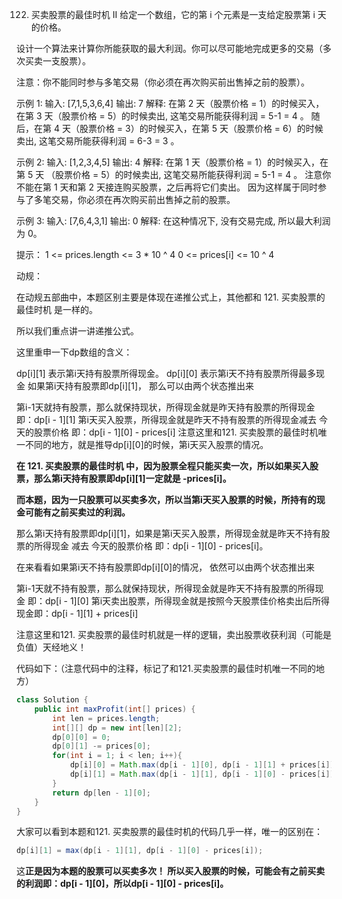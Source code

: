 

122. 买卖股票的最佳时机 II
给定一个数组，它的第 i 个元素是一支给定股票第 i 天的价格。

设计一个算法来计算你所能获取的最大利润。你可以尽可能地完成更多的交易（多次买卖一支股票）。

注意：你不能同时参与多笔交易（你必须在再次购买前出售掉之前的股票）。

示例 1:
输入: [7,1,5,3,6,4]
输出: 7
解释: 在第 2 天（股票价格 = 1）的时候买入，在第 3 天（股票价格 = 5）的时候卖出, 这笔交易所能获得利润 = 5-1 = 4 。
     随后，在第 4 天（股票价格 = 3）的时候买入，在第 5 天（股票价格 = 6）的时候卖出, 这笔交易所能获得利润 = 6-3 = 3 。
     
示例 2:
输入: [1,2,3,4,5]
输出: 4
解释: 在第 1 天（股票价格 = 1）的时候买入，在第 5 天 （股票价格 = 5）的时候卖出, 这笔交易所能获得利润 = 5-1 = 4 。
     注意你不能在第 1 天和第 2 天接连购买股票，之后再将它们卖出。
     因为这样属于同时参与了多笔交易，你必须在再次购买前出售掉之前的股票。
     
示例 3:
输入: [7,6,4,3,1]
输出: 0
解释: 在这种情况下, 没有交易完成, 所以最大利润为 0。

提示：
1 <= prices.length <= 3 * 10 ^ 4
0 <= prices[i] <= 10 ^ 4

动规：

在动规五部曲中，本题区别主要是体现在递推公式上，其他都和 121. 买卖股票的最佳时机 是一样的。

所以我们重点讲一讲递推公式。

这里重申一下dp数组的含义：

dp[i][1] 表示第i天持有股票所得现金。
dp[i][0] 表示第i天不持有股票所得最多现金
如果第i天持有股票即dp[i][1]， 那么可以由两个状态推出来

第i-1天就持有股票，那么就保持现状，所得现金就是昨天持有股票的所得现金 即：dp[i - 1][1]
第i天买入股票，所得现金就是昨天不持有股票的所得现金减去 今天的股票价格 即：dp[i - 1][0] - prices[i]
注意这里和121. 买卖股票的最佳时机唯一不同的地方，就是推导dp[i][0]的时候，第i天买入股票的情况。

**在 121. 买卖股票的最佳时机 中，因为股票全程只能买卖一次，所以如果买入股票，那么第i天持有股票即dp[i][1]一定就是 -prices[i]。**

**而本题，因为一只股票可以买卖多次，所以当第i天买入股票的时候，所持有的现金可能有之前买卖过的利润。**

那么第i天持有股票即dp[i][1]，如果是第i天买入股票，所得现金就是昨天不持有股票的所得现金 减去 今天的股票价格 即：dp[i - 1][0] - prices[i]。

在来看看如果第i天不持有股票即dp[i][0]的情况， 依然可以由两个状态推出来

第i-1天就不持有股票，那么就保持现状，所得现金就是昨天不持有股票的所得现金 即：dp[i - 1][0]
第i天卖出股票，所得现金就是按照今天股票佳价格卖出后所得现金即：dp[i - 1][1] + prices[i] 

注意这里和121. 买卖股票的最佳时机就是一样的逻辑，卖出股票收获利润（可能是负值）天经地义！

代码如下：（注意代码中的注释，标记了和121.买卖股票的最佳时机唯一不同的地方）
```java
class Solution {
    public int maxProfit(int[] prices) {
        int len = prices.length;
        int[][] dp = new int[len][2];
        dp[0][0] = 0;
        dp[0][1] -= prices[0];
        for(int i = 1; i < len; i++){
            dp[i][0] = Math.max(dp[i - 1][0], dp[i - 1][1] + prices[i]);
            dp[i][1] = Math.max(dp[i - 1][1], dp[i - 1][0] - prices[i]);// 注意这里是和121. 买卖股票的最佳时机唯一不同的地方。
        }
        return dp[len - 1][0];
    }
}
```
大家可以看到本题和121. 买卖股票的最佳时机的代码几乎一样，唯一的区别在：
```java
dp[i][1] = max(dp[i - 1][1], dp[i - 1][0] - prices[i]);
```
这**正是因为本题的股票可以买卖多次！ 所以买入股票的时候，可能会有之前买卖的利润即：dp[i - 1][0]，所以dp[i - 1][0] - prices[i]。**